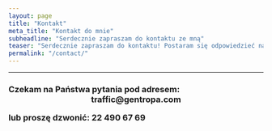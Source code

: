 ```yaml
---
layout: page
title: "Kontakt"
meta_title: "Kontakt do mnie"
subheadline: "Serdecznie zapraszam do kontaktu ze mną"
teaser: "Serdecznie zapraszam do kontaktu! Postaram się odpowiedzieć na wszystkie pytania."
permalink: "/contact/"
---
```

<hr>

<h3>
Czekam na Państwa pytania pod adresem:
<center>traffic@gentropa.com</center>

lub proszę dzwonić: 22 490 67 69
</h3>
